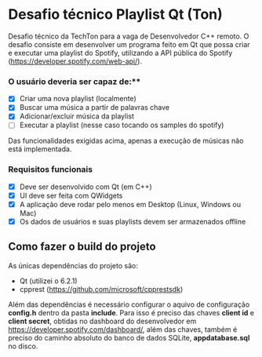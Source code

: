 # Desafio técnico Playlist Qt (Ton) #

Desafio técnico da TechTon para a vaga de Desenvolvedor C++ remoto. O desafio consiste em desenvolver um programa feito em Qt que possa criar e executar uma playlist do Spotify, utilizando a API pública do Spotify (https://developer.spotify.com/web-api/).

### O usuário deveria ser capaz de:**
- [x] Criar uma nova playlist (localmente)
- [x] Buscar uma música a partir de palavras chave
- [x] Adicionar/excluir música da playlist
- [ ] Executar a playlist (nesse caso tocando os samples do spotify)

Das funcionalidades exigidas acima, apenas a execução de músicas não está implementada. 

### Requisitos funcionais
- [x] Deve ser desenvolvido com Qt (em C++)
- [x] UI deve ser feita com QWidgets
- [x] A aplicação deve rodar pelo menos em Desktop (Linux, Windows ou Mac)
- [x] Os dados de usuários e suas playlists devem ser armazenados offline

## Como fazer o build do projeto
As únicas dependências do projeto são:
- Qt (utilizei o 6.2.1)
- cpprest (https://github.com/microsoft/cpprestsdk)

Além das dependências é necessário configurar o aquivo de configuração **config.h** dentro da pasta **include**. Para isso é preciso das chaves **client id** e **client secret**, obtidas no dashboard do desenvolvedor em https://developer.spotify.com/dashboard/, além das chaves, também é preciso do caminho absoluto do banco de dados SQLite, **appdatabase.sql** no disco. 
